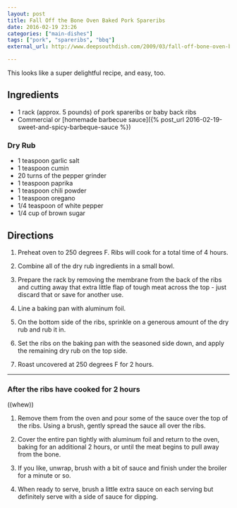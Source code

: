 ```yaml
---
layout: post
title: Fall Off the Bone Oven Baked Pork Spareribs
date: 2016-02-19 23:26
categories: ["main-dishes"]
tags: ["pork", "spareribs", "bbq"]
external_url: http://www.deepsouthdish.com/2009/03/fall-off-bone-oven-baked-pork-spareribs.html

---
```

This looks like a super delightful recipe, and easy, too.

## Ingredients

* 1 rack (approx. 5 pounds) of pork spareribs or baby back ribs
* Commercial or [homemade barbecue sauce]({% post_url 2016-02-19-sweet-and-spicy-barbeque-sauce %})

### Dry Rub

* 1 teaspoon garlic salt
* 1 teaspoon cumin
* 20 turns of the pepper grinder
* 1 teaspoon paprika
* 1 teaspoon chili powder
* 1 teaspoon oregano
* 1/4 teaspoon of white pepper
* 1/4 cup of brown sugar

## Directions

1. Preheat oven to 250 degrees F. Ribs will cook for a total time of 4 hours.

1. Combine all of the dry rub ingredients in a small bowl.

1. Prepare the
   rack by removing the membrane from the back of the ribs and cutting
   away that extra little flap of tough meat across the top - just
   discard that or save for another use.

1. Line a baking pan with
   aluminum foil.

1. On the bottom side of the ribs, sprinkle on a
   generous amount of the dry rub and rub it in.

1. Set the ribs on the
   baking pan with the seasoned side down, and apply the remaining dry
   rub on the top side.

1. Roast uncovered at 250 degrees F for 2 hours.

*****

### After the ribs have cooked for 2 hours

((whew))


1. Remove them from the oven and pour some
   of the sauce over the top of the ribs. Using a brush, gently spread
   the sauce all over the ribs.

1. Cover the entire pan tightly with
   aluminum foil and return to the oven, baking for an additional 2
   hours, or until the meat begins to pull away from the bone.

1. If you
   like, unwrap, brush with a bit of sauce and finish under the
   broiler for a minute or so.

1. When ready to serve, brush a little
   extra sauce on each serving but definitely serve with a side of
   sauce for dipping.
